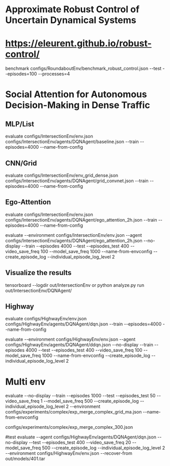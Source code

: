 # Approximate Robust Control of Uncertain Dynamical Systems
# https://eleurent.github.io/robust-control/

benchmark
configs/RoundaboutEnv/benchmark_robust_control.json
--test --episodes=100 --processes=4


# Social Attention for Autonomous Decision-Making in Dense Traffic
## MLP/List
evaluate 
configs/IntersectionEnv/env.json 
configs/IntersectionEnv/agents/DQNAgent/baseline.json 
--train --episodes=4000 --name-from-config

## CNN/Grid
evaluate 
configs/IntersectionEnv/env_grid_dense.json 
configs/IntersectionEnv/agents/DQNAgent/grid_convnet.json 
--train --episodes=4000 --name-from-config

## Ego-Attention
evaluate 
configs/IntersectionEnv/env.json 
configs/IntersectionEnv/agents/DQNAgent/ego_attention_2h.json 
--train --episodes=4000 --name-from-config


evaluate
--environment
configs/IntersectionEnv/env.json 
--agent
configs/IntersectionEnv/agents/DQNAgent/ego_attention_2h.json
--no-display
--train
--episodes
4000
--test
--episodes_test
400
--video_save_freq
100
--model_save_freq
1000
--name-from-envconfig
--create_episode_log
--individual_episode_log_level
2

## Visualize the results
tensorboard --logdir out/IntersectionEnv
or python analyze.py run out/IntersectionEnv/DQNAgent/


## Highway
evaluate 
configs/HighwayEnv/env.json 
configs/HighwayEnv/agents/DQNAgent/dqn.json 
--train --episodes=4000 --name-from-config

evaluate
--environment
configs/HighwayEnv/env.json
--agent
configs/HighwayEnv/agents/DQNAgent/ddqn.json
--no-display
--train
--episodes
4000
--test
--episodes_test
400
--video_save_freq
100
--model_save_freq
1000
--name-from-envconfig
--create_episode_log
--individual_episode_log_level
2


# Multi env
evaluate
--no-display
--train
--episodes
1000
--test
--episodes_test
50
--video_save_freq
1
--model_save_freq
500
--create_episode_log
--individual_episode_log_level
2
--environment
configs/experiments/complex/exp_merge_complex_grid_ma.json
--name-from-envconfig


configs/experiments/complex/exp_merge_complex_300.json



#test
evaluate
--agent
configs/HighwayEnv/agents/DQNAgent/dqn.json 
--no-display
--test
--episodes_test
400
--video_save_freq
20
--model_save_freq
500
--create_episode_log
--individual_episode_log_level
2
--environment
configs/HighwayEnv/env.json 
--recover-from
out/models/401.tar